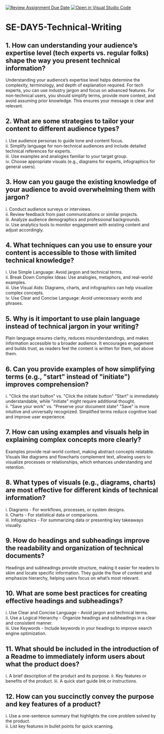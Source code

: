 [![Review Assignment Due Date](https://classroom.github.com/assets/deadline-readme-button-22041afd0340ce965d47ae6ef1cefeee28c7c493a6346c4f15d667ab976d596c.svg)](https://classroom.github.com/a/zsAR-pyY)
[![Open in Visual Studio Code](https://classroom.github.com/assets/open-in-vscode-2e0aaae1b6195c2367325f4f02e2d04e9abb55f0b24a779b69b11b9e10269abc.svg)](https://classroom.github.com/online_ide?assignment_repo_id=17379716&assignment_repo_type=AssignmentRepo)
# SE-DAY5-Technical-Writing
## 1. How can understanding your audience’s expertise level (tech experts vs. regular folks) shape the way you present technical information?

Understanding your audience’s expertise level helps determine the complexity, terminology, and depth of explanation required. For tech experts, you can use industry jargon and focus on advanced features. For non-technical users, you should simplify terms, provide more context, and avoid assuming prior knowledge. This ensures your message is clear and relevant.

## 2. What are some strategies to tailor your content to different audience types?

i.	Use audience personas to guide tone and content focus.  
ii.	Simplify language for non-technical audiences and include detailed technical references for experts.  
iii.	Use examples and analogies familiar to your target group.  
iv.	Choose appropriate visuals (e.g., diagrams for experts, infographics for general users).  

## 3. How can you gauge the existing knowledge of your audience to avoid overwhelming them with jargon?

i.	Conduct audience surveys or interviews.  
ii.	Review feedback from past communications or similar projects.  
iii.	Analyze audience demographics and professional backgrounds.  
iv.	Use analytics tools to monitor engagement with existing content and adjust accordingly.  

## 4. What techniques can you use to ensure your content is accessible to those with limited technical knowledge?

i.	Use Simple Language: Avoid jargon and technical terms.  
ii.	Break Down Complex Ideas: Use analogies, metaphors, and real-world examples.  
iii.	Use Visual Aids: Diagrams, charts, and infographics can help visualize complex concepts.  
iv.	Use Clear and Concise Language: Avoid unnecessary words and phrases.  

## 5. Why is it important to use plain language instead of technical jargon in your writing?

Plain language ensures clarity, reduces misunderstandings, and makes information accessible to a broader audience. It encourages engagement and builds trust, as readers feel the content is written for them, not above them.

## 6. Can you provide examples of how simplifying terms (e.g., "start" instead of "initiate") improves comprehension?

i.	"Click the start button" vs. "Click the initiate button"
"Start" is immediately understandable, while "initiate" might require additional thought.  
ii.	"Save your work" vs. "Preserve your document state"
"Save" is more intuitive and universally recognized.
Simplified terms reduce cognitive load and improve user experience.

## 7. How can using examples and visuals help in explaining complex concepts more clearly?

Examples provide real-world context, making abstract concepts relatable. Visuals like diagrams and flowcharts complement text, allowing users to visualize processes or relationships, which enhances understanding and retention.

## 8. What types of visuals (e.g., diagrams, charts) are most effective for different kinds of technical information?

i.	Diagrams - For workflows, processes, or system designs.  
ii.	Charts - For statistical data or comparisons.  
iii.	Infographics - For summarizing data or presenting key takeaways visually.

## 9. How do headings and subheadings improve the readability and organization of technical documents?

Headings and subheadings provide structure, making it easier for readers to skim and locate specific information. They guide the flow of content and emphasize hierarchy, helping users focus on what’s most relevant.

## 10. What are some best practices for creating effective headings and subheadings?

i.	Use Clear and Concise Language - Avoid jargon and technical terms.  
ii.	Use a Logical Hierarchy - Organize headings and subheadings in a clear and consistent manner.  
iii.	Use Keywords - Include keywords in your headings to improve search engine optimization.

## 11. What should be included in the introduction of a Readme to immediately inform users about what the product does?

i.	A brief description of the product and its purpose.
ii.	Key features or benefits of the product.
iii.	A quick start guide link or instructions.

## 12. How can you succinctly convey the purpose and key features of a product?

i.	Use a one-sentence summary that highlights the core problem solved by the product.  
ii.	List key features in bullet points for quick scanning.
